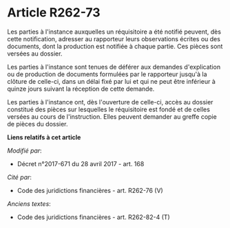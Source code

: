 # Article R262-73

Les parties à l'instance auxquelles un réquisitoire a été notifié peuvent, dès cette notification, adresser au rapporteur
leurs observations écrites ou des documents, dont la production est notifiée à chaque partie. Ces pièces sont versées au
dossier.

Les parties à l'instance sont tenues de déférer aux demandes d'explication ou de production de documents formulées par le
rapporteur jusqu'à la clôture de celle-ci, dans un délai fixé par lui et qui ne peut être inférieur à quinze jours suivant la
réception de cette demande.

Les parties à l'instance ont, dès l'ouverture de celle-ci, accès au dossier constitué des pièces sur lesquelles le
réquisitoire est fondé et de celles versées au cours de l'instruction. Elles peuvent demander au greffe copie de pièces du
dossier.

**Liens relatifs à cet article**

_Modifié par_:

  - Décret n°2017-671 du 28 avril 2017 - art. 168

_Cité par_:

  - Code des juridictions financières - art. R262-76 (V)

_Anciens textes_:

  - Code des juridictions financières - art. R262-82-4 (T)
